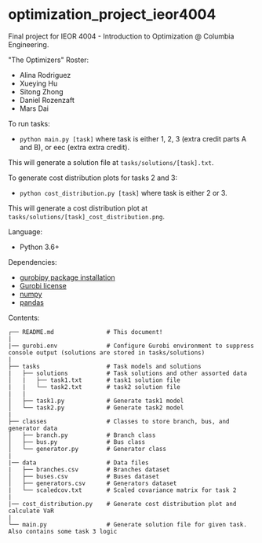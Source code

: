 # optimization_project_ieor4004
Final project for IEOR 4004 - Introduction to Optimization @ Columbia Engineering.

"The Optimizers" Roster:
- Alina Rodriguez
- Xueying Hu
- Sitong Zhong
- Daniel Rozenzaft
- Mars Dai


To run tasks:
- `python main.py [task]`
where task is either 1, 2, 3 (extra credit parts A and B), or eec (extra extra credit).

This will generate a solution file at `tasks/solutions/[task].txt`.


To generate cost distribution plots for tasks 2 and 3:
- `python cost_distribution.py [task]`
where task is either 2 or 3.

This will generate a cost distribution plot at `tasks/solutions/[task]_cost_distribution.png`.


Language:
- Python 3.6+

Dependencies:
- [gurobipy package installation](https://pypi.org/project/gurobipy/)
- [Gurobi license](https://www.gurobi.com/academia/academic-program-and-licenses/)
- [numpy](https://pypi.org/project/numpy/)
- [pandas](https://pypi.org/project/pandas/)

Contents:
```
┌── README.md               # This document!
|
|── gurobi.env              # Configure Gurobi environment to suppress console output (solutions are stored in tasks/solutions)
|
├── tasks                   # Task models and solutions
|   ├── solutions           # Task solutions and other assorted data
│   |   ├── task1.txt       # task1 solution file
|   |   └── task2.txt       # task2 solution file
|   |
│   ├── task1.py            # Generate task1 model
│   └── task2.py            # Generate task2 model
|
├── classes                 # Classes to store branch, bus, and generator data
│   ├── branch.py           # Branch class
│   ├── bus.py              # Bus class
│   └── generator.py        # Generator class
|
|── data                    # Data files
|   ├── branches.csv        # Branches dataset
│   ├── buses.csv           # Buses dataset
│   ├── generators.csv      # Generators dataset
|   └── scaledcov.txt       # Scaled covariance matrix for task 2
|
|── cost_distribution.py    # Generate cost distribution plot and calculate VaR
|
└── main.py                 # Generate solution file for given task. Also contains some task 3 logic
```